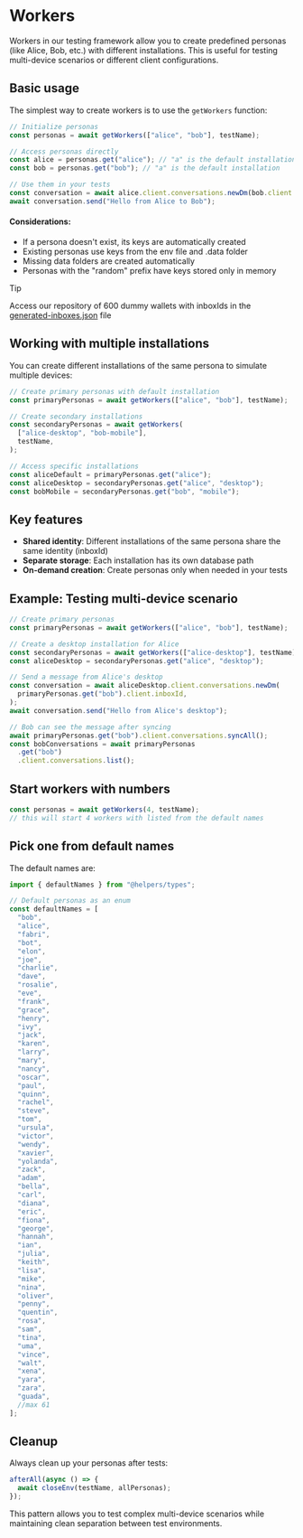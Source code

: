 # Workers

Workers in our testing framework allow you to create predefined personas (like Alice, Bob, etc.) with different installations. This is useful for testing multi-device scenarios or different client configurations.

## Basic usage

The simplest way to create workers is to use the `getWorkers` function:

```typescript
// Initialize personas
const personas = await getWorkers(["alice", "bob"], testName);

// Access personas directly
const alice = personas.get("alice"); // "a" is the default installation
const bob = personas.get("bob"); // "a" is the default installation

// Use them in your tests
const conversation = await alice.client.conversations.newDm(bob.client.inboxId);
await conversation.send("Hello from Alice to Bob");
```

#### Considerations:

- If a persona doesn't exist, its keys are automatically created
- Existing personas use keys from the env file and .data folder
- Missing data folders are created automatically
- Personas with the "random" prefix have keys stored only in memory

> [!TIP]
> Access our repository of 600 dummy wallets with inboxIds in the [generated-inboxes.json](./helpers/generated-inboxes.json) file

## Working with multiple installations

You can create different installations of the same persona to simulate multiple devices:

```typescript
// Create primary personas with default installation
const primaryPersonas = await getWorkers(["alice", "bob"], testName);

// Create secondary installations
const secondaryPersonas = await getWorkers(
  ["alice-desktop", "bob-mobile"],
  testName,
);

// Access specific installations
const aliceDefault = primaryPersonas.get("alice");
const aliceDesktop = secondaryPersonas.get("alice", "desktop");
const bobMobile = secondaryPersonas.get("bob", "mobile");
```

## Key features

- **Shared identity**: Different installations of the same persona share the same identity (inboxId)
- **Separate storage**: Each installation has its own database path
- **On-demand creation**: Create personas only when needed in your tests

## Example: Testing multi-device scenario

```typescript
// Create primary personas
const primaryPersonas = await getWorkers(["alice", "bob"], testName);

// Create a desktop installation for Alice
const secondaryPersonas = await getWorkers(["alice-desktop"], testName);
const aliceDesktop = secondaryPersonas.get("alice", "desktop");

// Send a message from Alice's desktop
const conversation = await aliceDesktop.client.conversations.newDm(
  primaryPersonas.get("bob").client.inboxId,
);
await conversation.send("Hello from Alice's desktop");

// Bob can see the message after syncing
await primaryPersonas.get("bob").client.conversations.syncAll();
const bobConversations = await primaryPersonas
  .get("bob")
  .client.conversations.list();
```

## Start workers with numbers

```typescript
const personas = await getWorkers(4, testName);
// this will start 4 workers with listed from the default names
```

## Pick one from default names

The default names are:

```typescript
import { defaultNames } from "@helpers/types";
```

```typescript
// Default personas as an enum
const defaultNames = [
  "bob",
  "alice",
  "fabri",
  "bot",
  "elon",
  "joe",
  "charlie",
  "dave",
  "rosalie",
  "eve",
  "frank",
  "grace",
  "henry",
  "ivy",
  "jack",
  "karen",
  "larry",
  "mary",
  "nancy",
  "oscar",
  "paul",
  "quinn",
  "rachel",
  "steve",
  "tom",
  "ursula",
  "victor",
  "wendy",
  "xavier",
  "yolanda",
  "zack",
  "adam",
  "bella",
  "carl",
  "diana",
  "eric",
  "fiona",
  "george",
  "hannah",
  "ian",
  "julia",
  "keith",
  "lisa",
  "mike",
  "nina",
  "oliver",
  "penny",
  "quentin",
  "rosa",
  "sam",
  "tina",
  "uma",
  "vince",
  "walt",
  "xena",
  "yara",
  "zara",
  "guada",
  //max 61
];
```

## Cleanup

Always clean up your personas after tests:

```typescript
afterAll(async () => {
  await closeEnv(testName, allPersonas);
});
```

This pattern allows you to test complex multi-device scenarios while maintaining clean separation between test environments.
